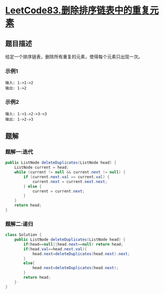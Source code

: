 # [LeetCode83.删除排序链表中的重复元素](https://leetcode-cn.com/problems/remove-duplicates-from-sorted-list/)
## 题目描述
给定一个排序链表，删除所有重复的元素，使得每个元素只出现一次。
### 示例1
```
输入: 1->1->2
输出: 1->2
```
### 示例2
```
输入: 1->1->2->3->3
输出: 1->2->3
```
## 题解
### 题解一:迭代
```java
public ListNode deleteDuplicates(ListNode head) {
    ListNode current = head;
    while (current != null && current.next != null) {
        if (current.next.val == current.val) {
            current.next = current.next.next;
        } else {
            current = current.next;
        }
    }
    return head;
}
```
### 题解二:递归
```java
class Solution {
    public ListNode deleteDuplicates(ListNode head) {
        if(head==null||head.next==null) return head;
        if(head.val==head.next.val){
            head.next=deleteDuplicates(head.next).next;
        }
        else{
            head.next=deleteDuplicates(head.next);
        }
        return head;
    }
}
```